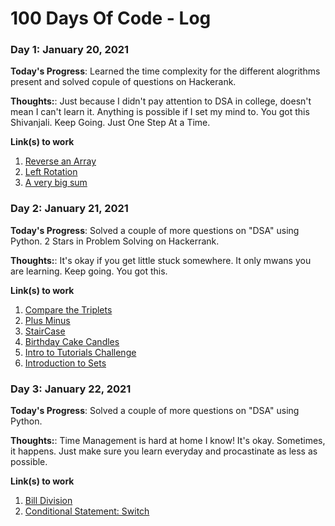 # 100 Days Of Code - Log

### Day 1: January 20, 2021

**Today's Progress**: Learned the time complexity for the different alogrithms present and solved copule of questions on Hackerank.

**Thoughts:**: Just because I didn't pay attention to DSA in college, doesn't mean I can't learn it. Anything is possible if I set my mind to. You got this Shivanjali. Keep Going. Just One Step At a Time. 

**Link(s) to work**
1. [Reverse an Array](https://www.hackerrank.com/challenges/arrays-ds/problem)
2. [Left Rotation](https://www.hackerrank.com/challenges/array-left-rotation/problem)
3. [A very big sum](https://www.hackerrank.com/challenges/a-very-big-sum/problem)

### Day 2: January 21, 2021

**Today's Progress**: Solved a couple of more questions on "DSA" using Python. 2 Stars in Problem Solving on Hackerrank. 

**Thoughts:**: It's okay if you get little stuck somewhere. It only mwans you are learning. Keep going. You got this. 

**Link(s) to work**
1. [Compare the Triplets](https://www.hackerrank.com/challenges/compare-the-triplets/problem)
2. [Plus Minus](https://www.hackerrank.com/challenges/plus-minus/problem)
3. [StairCase](https://www.hackerrank.com/challenges/staircase/problem)
4. [Birthday Cake Candles](https://www.hackerrank.com/challenges/birthday-cake-candles/problem)
5. [Intro to Tutorials Challenge](https://www.hackerrank.com/challenges/tutorial-intro/problem)
6. [Introduction to Sets](https://www.hackerrank.com/challenges/py-introduction-to-sets/problem)

### Day 3: January 22, 2021

**Today's Progress**: Solved a couple of more questions on "DSA" using Python.

**Thoughts:**: Time Management is hard at home I know! It's okay. Sometimes, it happens. Just make sure you learn everyday and procastinate as less as possible. 

**Link(s) to work**

1. [Bill Division](https://www.hackerrank.com/challenges/bon-appetit/problem)
2. [Conditional Statement: Switch](https://www.hackerrank.com/challenges/js10-switch/problem)